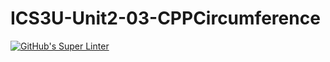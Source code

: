 # ICS3U-Unit2-03-CPPCircumference

[![GitHub's Super Linter](https://github.com/dbcalitis/ICS3U-Unit2-03-CPP-Circumference/workflows/GitHub's%20Super%20Linter/badge.svg)](https://github.com/dbcalitis/ICS3U-Unit2-03-CPP-Circumference/actions)
